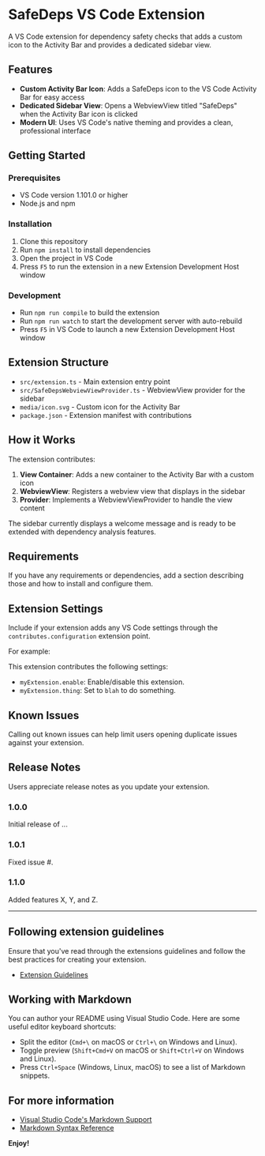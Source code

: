 # SafeDeps VS Code Extension

A VS Code extension for dependency safety checks that adds a custom icon to the Activity Bar and provides a dedicated sidebar view.

## Features

- **Custom Activity Bar Icon**: Adds a SafeDeps icon to the VS Code Activity Bar for easy access
- **Dedicated Sidebar View**: Opens a WebviewView titled "SafeDeps" when the Activity Bar icon is clicked
- **Modern UI**: Uses VS Code's native theming and provides a clean, professional interface

## Getting Started

### Prerequisites

- VS Code version 1.101.0 or higher
- Node.js and npm

### Installation

1. Clone this repository
2. Run `npm install` to install dependencies
3. Open the project in VS Code
4. Press `F5` to run the extension in a new Extension Development Host window

### Development

- Run `npm run compile` to build the extension
- Run `npm run watch` to start the development server with auto-rebuild
- Press `F5` in VS Code to launch a new Extension Development Host window

## Extension Structure

- `src/extension.ts` - Main extension entry point
- `src/SafeDepsWebviewViewProvider.ts` - WebviewView provider for the sidebar
- `media/icon.svg` - Custom icon for the Activity Bar
- `package.json` - Extension manifest with contributions

## How it Works

The extension contributes:

1. **View Container**: Adds a new container to the Activity Bar with a custom icon
2. **WebviewView**: Registers a webview view that displays in the sidebar
3. **Provider**: Implements a WebviewViewProvider to handle the view content

The sidebar currently displays a welcome message and is ready to be extended with dependency analysis features.

## Requirements

If you have any requirements or dependencies, add a section describing those and how to install and configure them.

## Extension Settings

Include if your extension adds any VS Code settings through the `contributes.configuration` extension point.

For example:

This extension contributes the following settings:

- `myExtension.enable`: Enable/disable this extension.
- `myExtension.thing`: Set to `blah` to do something.

## Known Issues

Calling out known issues can help limit users opening duplicate issues against your extension.

## Release Notes

Users appreciate release notes as you update your extension.

### 1.0.0

Initial release of ...

### 1.0.1

Fixed issue #.

### 1.1.0

Added features X, Y, and Z.

---

## Following extension guidelines

Ensure that you've read through the extensions guidelines and follow the best practices for creating your extension.

- [Extension Guidelines](https://code.visualstudio.com/api/references/extension-guidelines)

## Working with Markdown

You can author your README using Visual Studio Code. Here are some useful editor keyboard shortcuts:

- Split the editor (`Cmd+\` on macOS or `Ctrl+\` on Windows and Linux).
- Toggle preview (`Shift+Cmd+V` on macOS or `Shift+Ctrl+V` on Windows and Linux).
- Press `Ctrl+Space` (Windows, Linux, macOS) to see a list of Markdown snippets.

## For more information

- [Visual Studio Code's Markdown Support](http://code.visualstudio.com/docs/languages/markdown)
- [Markdown Syntax Reference](https://help.github.com/articles/markdown-basics/)

**Enjoy!**
